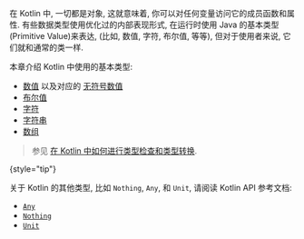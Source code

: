 [//]: # (title: 基本类型)

在 Kotlin 中, 一切都是对象, 这就意味着, 你可以对任何变量访问它的成员函数和属性.
有些数据类型使用优化过的内部表现形式, 在运行时使用 Java 的基本类型(Primitive Value)来表达, (比如, 数值, 字符, 布尔值, 等等),
但对于使用者来说, 它们就和通常的类一样.

本章介绍 Kotlin 中使用的基本类型:

* [数值](numbers.md) 以及对应的 [无符号数值](unsigned-integer-types.md)
* [布尔值](booleans.md)
* [字符](characters.md)
* [字符串](strings.md)
* [数组](arrays.md)

> 参见 [在 Kotlin 中如何进行类型检查和类型转换](typecasts.md).
>
{style="tip"}

关于 Kotlin 的其他类型, 比如 `Nothing`, `Any`, 和 `Unit`, 请阅读 Kotlin API 参考文档:

* [`Any`](https://kotlinlang.org/api/latest/jvm/stdlib/kotlin/-any/)
* [`Nothing`](https://kotlinlang.org/api/latest/jvm/stdlib/kotlin/-nothing.html)
* [`Unit`](https://kotlinlang.org/api/latest/jvm/stdlib/kotlin/-unit/)
